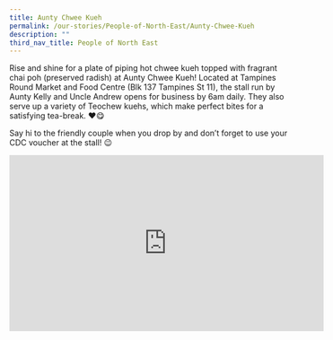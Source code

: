```yaml
---
title: Aunty Chwee Kueh
permalink: /our-stories/People-of-North-East/Aunty-Chwee-Kueh
description: ""
third_nav_title: People of North East
---
```

Rise and shine for a plate of piping hot chwee kueh topped with fragrant chai poh (preserved radish) at Aunty Chwee Kueh! Located at Tampines Round Market and Food Centre (Blk 137 Tampines St 11), the stall run by Aunty Kelly and Uncle Andrew opens for business by 6am daily. They also serve up a variety of Teochew kuehs, which make perfect bites for a satisfying tea-break. ❤️😋

Say hi to the friendly couple when you drop by and don’t forget to use your CDC voucher at the stall! 😉

<iframe src="https://www.facebook.com/plugins/video.php?height=314&href=https%3A%2F%2Fwww.facebook.com%2FNECDC%2Fvideos%2F681810546234150%2F&show_text=false&width=560&t=0" width="560" height="314" style="border:none;overflow:hidden" scrolling="no" frameborder="0" allowfullscreen="true" allow="autoplay; clipboard-write; encrypted-media; picture-in-picture; web-share" allowFullScreen="true"></iframe>